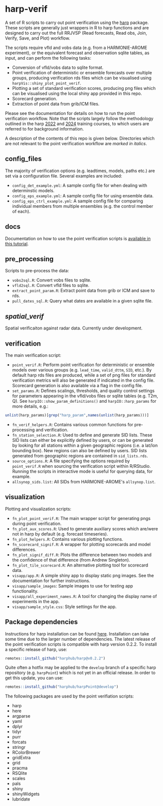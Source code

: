 # harp-verif
A set of R scripts to carry out point verification using the [harp](https://harphub.github.io/harp/) package. These scripts are generally just wrappers in R to harp functions and are designed to carry out the full RRJVSP (Read forecasts, Read obs, Join, Verify, Save, and Plot) workflow.

The scripts require vfld and vobs data (e.g. from a HARMONIE-AROME experiment), or the equivalent forecast and observation sqlite tables, as input, and can perform the following tasks:
- Conversion of vfld/vobs data to sqlite format.
- Point verification of deterministic or ensemble forecasts over multiple groups, producing verification rds files which can be visualised using ``harpVis::shiny_plot_point_verif``.
- Plotting a set of standard verification scores, producing png files which can be visualised using the local shiny app provided in this repo.
- Scorecard generation.
- Extraction of point data from grib/ICM files.

Please see the documentation for details on how to run the point verification workflow. Note that the scripts largely follow the methodology outlined in the harp [2022](https://harphub.github.io/harp-training-2022/index.html) and [2024](https://harphub.github.io/harp_training_2024/) training courses, to which users are referred to for background information. 

A description of the contents of this repo is given below. Directories which are not relevant to the point verification workflow are *marked in italics*.

## config_files

The majority of verification options (e.g. leadtimes, models, paths etc.) are set via a configuration file. Several examples are included:

- ``config_det_example.yml``: A sample config file for when dealing with determinstic models.
- ``config_eps_example.yml``: A sample config file for using ensemble data.
- ``config_eps_ctrl_example.yml``: A sample config file for comparing individual members from multiple ensembles (e.g. the control member of each).

## docs

Documentation on how to use the point verification scripts is [available in this tutorial](docs/Tutorial.md).

## pre_processing

Scripts to pre-process the data:
- ``vobs2sql.R``: Convert vobs files to sqlite.
- ``vfld2sql.R``: Convert vfld files to sqlite.
- ``extract_point_param.R``: Extract point data from grib or ICM and save to rds.
- ``pull_dates_sql.R``: Query what dates are available in a given sqlite file.

## *spatial_verif*

Spatial verificaiton against radar data. Currently under development.

## verification

The main verification script:
- ``point_verif.R``: Perform point verification for deterministic or ensemble models over various groups (e.g. ``lead_time``, ``valid_dttm``, ``SID``, etc.). By default harp rds files are produced, while a set of png files for standard verification metrics will also be generated if indicated in the config file. Scorecard generation is also available via a flag in the config file. 
- ``set_params.R``: Defines scalings, thresholds, and quality control settings for parameters appearing in the vfld/vobs files or sqlite tables (e.g. T2m, Q). See ``harpIO::show_param_definitions()`` and ``harpIO::harp_params`` for more details, e.g.:
``` r
unlist(harp_params)[grep("harp_param",names(unlist(harp_params)))]
```
- ``fn_verif_helpers.R``: Contains various common functions for pre-processing and verification.
- ``fn_station_selection.R``: Used to define and generate SID lists. These SID lists can either be explicitly defined by users, or can be generated by looking for all stations within a given geographic regions (i.e. a lat/lon bounding box). New regions can also be defined by users. SID lists generated from geographic regions are contained in ``sid_lists.rds``.
- ``source_options.R``: A file specifying the options required by ``point_verif.R`` when sourcing the verification script within R/RStudio. Running the scripts in interactive mode is useful for querying data, for example.
- ``allsynop_sids.list``: All SIDs from HARMONIE-AROME's ``allsynop.list``.

## visualization

Plotting and visualization scripts:

- ``fn_plot_point_verif.R``: The main wrapper script for generating pngs during point verification.
- ``fn_plot_aux_scores.R``: Used to generate auxiliary scores which are/were not in harp by default (e.g. forecast timeseries).
- ``fn_plot_helpers.R``: Contains various plotting functions.
- ``fn_scorecard_signif.R``: A wrapper for plotting scorecards and model differences.
- ``fn_plot_signif_diff.R``: Plots the difference between two models and the confidence of that difference (from Andrew Singleton).
- ``fn_plot_tile_scorecard.R``: An alternative plotting tool for scorecard data.
- ``visapp/app.R``: A simple shiny app to display static png images. See the documentation for further instructions.
- ``visapp/sample_images``: Sample images to use for testing app functionality.
- ``visapp/all_experiment_names.R``: A tool for changing the display name of experiments in the app.
- ``visapp/sample_style.css``: Style settings for the app.

## Package dependencies

Instructions for harp installation can be found [here](https://harphub.github.io/harp_training_2024/get-started.html). Installation can take some time due to the larger number of dependencies. The latest release of the point verification scripts is compatible with harp version 0.2.2. To install a specific release of harp, use:
``` r
remotes::install_github("harphub/harp@v0.2.2")
```
Quite often a hotfix may be applied to the ``develop`` branch of a specific harp repository (e.g. ``harpPoint``) which is not yet in an official release. In order to get this update, you can use:
``` r
remotes::install_github("harphub/harpPoint@develop")
```

The following packages are used by the point verifiation scripts: 
- harp
- here
- argparse
- yaml
- dplyr
- tidyr
- purr
- forcats
- stringr
- RColorBrewer
- gridExtra
- grid
- pracma
- RSQlite
- scales
- pals
- shiny
- shinyWidgets
- lubridate

